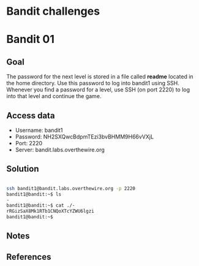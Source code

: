 
# Bandit challenges
# Bandit 01

## Goal

The password for the next level is stored in a file called **readme** located in the home directory. Use this password to log into bandit1 using SSH. Whenever you find a password for a level, use SSH (on port 2220) to log into that level and continue the game.

## Access data

+ Username: bandit1
+ Password: NH2SXQwcBdpmTEzi3bvBHMM9H66vVXjL
+ Port: 2220
+ Server: bandit.labs.overthewire.org
## Solution

```bash

ssh bandit1@bandit.labs.overthewire.org -p 2220
bandit1@bandit:~$ ls
-
bandit1@bandit:~$ cat ./-
rRGizSaX8Mk1RTb1CNQoXTcYZWU6lgzi
bandit1@bandit:~$
````

## Notes

## References